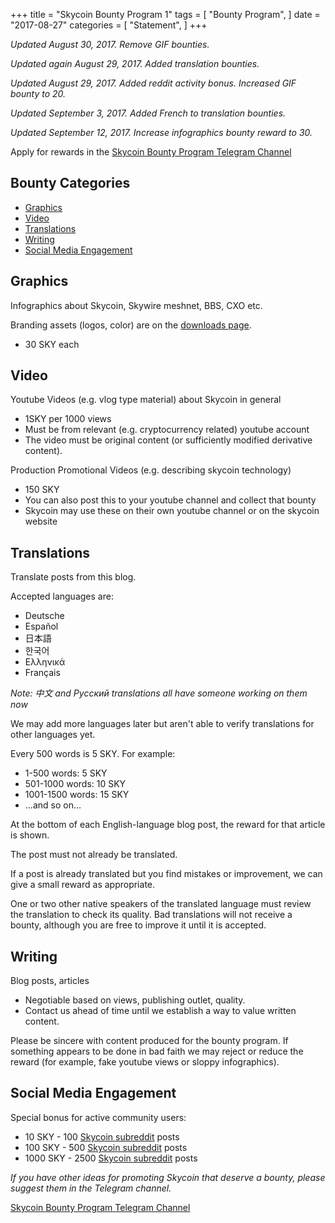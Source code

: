 +++
title = "Skycoin Bounty Program 1"
tags = [
    "Bounty Program",
]
date = "2017-08-27"
categories = [
    "Statement",
]
+++

*Updated August 30, 2017. Remove GIF bounties.*

*Updated again August 29, 2017. Added translation bounties.*

*Updated August 29, 2017. Added reddit activity bonus. Increased GIF bounty to 20.*

*Updated September 3, 2017. Added French to translation bounties.*

*Updated September 12, 2017. Increase infographics bounty reward to 30.*

Apply for rewards in the [Skycoin Bounty Program Telegram Channel](https://t.me/skycoinbounty)

## Bounty Categories

<!-- MarkdownTOC autolink="true" bracket="round" -->

- [Graphics](#graphics)
- [Video](#video)
- [Translations](#translations)
- [Writing](#writing)
- [Social Media Engagement](#social-media-engagement)

<!-- /MarkdownTOC -->

## Graphics

Infographics about Skycoin, Skywire meshnet, BBS, CXO etc.

Branding assets (logos, color) are on the [downloads page](https://www.skycoin.net/downloads).

* 30 SKY each

## Video

Youtube Videos (e.g. vlog type material) about Skycoin in general

* 1SKY per 1000 views
* Must be from relevant (e.g. cryptocurrency related) youtube account
* The video must be original content (or sufficiently modified derivative content).

Production Promotional Videos (e.g. describing skycoin technology)

* 150 SKY
* You can also post this to your youtube channel and collect that bounty
* Skycoin may use these on their own youtube channel or on the skycoin website

## Translations

Translate posts from this blog.

Accepted languages are:

* Deutsche
* Español
* 日本語
* 한국어
* Ελληνικά
* Français

*Note: 中文 and Рyсский translations all have someone working on them now*

We may add more languages later but aren't able to verify translations for other languages yet.

Every 500 words is 5 SKY. For example:

* 1-500 words: 5 SKY
* 501-1000 words: 10 SKY
* 1001-1500 words: 15 SKY
* ...and so on...

At the bottom of each English-language blog post, the reward for that article is shown.

The post must not already be translated.

If a post is already translated but you find mistakes or improvement, we can give a small reward as appropriate.

One or two other native speakers of the translated language must review the translation to check its quality.
Bad translations will not receive a bounty, although you are free to improve it until it is accepted.

## Writing

Blog posts, articles

* Negotiable based on views, publishing outlet, quality.
* Contact us ahead of time until we establish a way to value written content.

Please be sincere with content produced for the bounty program.
If something appears to be done in bad faith we may reject or reduce the reward (for example, fake youtube views or sloppy infographics).

## Social Media Engagement

Special bonus for active community users:

* 10 SKY - 100 [Skycoin subreddit](https://reddit.com/r/skycoinproject) posts
* 100 SKY - 500 [Skycoin subreddit](https://reddit.com/r/skycoinproject) posts
* 1000 SKY - 2500 [Skycoin subreddit](https://reddit.com/r/skycoinproject) posts

*If you have other ideas for promoting Skycoin that deserve a bounty, please suggest them in the Telegram channel.*

[Skycoin Bounty Program Telegram Channel](https://t.me/skycoinbounty)
